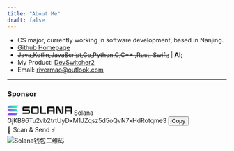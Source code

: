 ```yaml
---
title: "About Me"
draft: false
---
```


- CS major, currently working in software development, based in Nanjing.
- [Github Homepage](https://github.com/vaspike)
- ~~Java,Kotlin,JavaScript,Go,Python,C,C++ ,Rust, Swift;~~   | **AI;**
- My Product: [DevSwitcher2](https://rivermao.com/dev/devswitcher2)
- Email: [rivermao@outlook.com](mailto:rivermao@outlook.com)

---

<div class="solana-tip-container">
  <div class="solana-header">
    <h3 class="solana-title">Sponsor</h3>
  </div>
  
  <div class="wallet-section">
  <svg xmlns="http://www.w3.org/2000/svg" width="149" height="22" fill="none" style="color:var(--body-text)"><mask id="kw92m5ht" width="149" height="23" x="0" y="0" maskUnits="userSpaceOnUse" style="mask-type:luminance"><path fill="#fff" d="M0 0h149v22.142H0z"></path></mask><g mask="url(#kw92m5ht)"><path fill="url(#pn47x3vj)" d="m25.033 17.458-4.087 4.382a.95.95 0 0 1-.692.302H.879a.476.476 0 0 1-.348-.798l4.082-4.382a.95.95 0 0 1 .692-.302H24.68a.473.473 0 0 1 .353.798m-4.087-8.827a.96.96 0 0 0-.692-.302H.879a.475.475 0 0 0-.348.798l4.082 4.385a.96.96 0 0 0 .692.302H24.68a.476.476 0 0 0 .346-.798zM.879 5.483h19.375a.95.95 0 0 0 .692-.302L25.033.798a.475.475 0 0 0-.09-.724A.47.47 0 0 0 24.68 0H5.305a.95.95 0 0 0-.692.302L.531 4.685a.475.475 0 0 0 .348.798"></path><path fill="currentColor" d="M48.653 9.365H38.288V5.95h13.06V2.538H38.252a3.407 3.407 0 0 0-3.425 3.388v3.46a3.406 3.406 0 0 0 3.425 3.392h10.38v3.414H35.075v3.413h13.578a3.41 3.41 0 0 0 3.425-3.388v-3.46a3.406 3.406 0 0 0-3.425-3.392m20.08-6.827H58.33a3.407 3.407 0 0 0-3.434 3.388v10.291a3.405 3.405 0 0 0 3.434 3.389h10.405a3.407 3.407 0 0 0 3.425-3.389V5.926a3.4 3.4 0 0 0-2.12-3.136 3.4 3.4 0 0 0-1.305-.252Zm-.025 13.654H58.354V5.952h10.35zm36.468-13.654H95.028a3.407 3.407 0 0 0-3.425 3.388v13.68h3.46v-5.607h10.102v5.607h3.46V5.926a3.41 3.41 0 0 0-2.136-3.143 3.4 3.4 0 0 0-1.313-.246Zm-.025 8.047H95.049V5.951h10.102zm40.424-8.047h-10.149a3.406 3.406 0 0 0-3.425 3.388v13.68h3.46v-5.607h10.079v5.607H149V5.926a3.42 3.42 0 0 0-1.011-2.403 3.4 3.4 0 0 0-2.414-.985m-.035 8.047h-10.102V5.951h10.102zm-20.066 5.607h-1.384l-4.948-12.224a2.27 2.27 0 0 0-2.113-1.43h-3.07a2.27 2.27 0 0 0-2.283 2.26v14.808h3.46V5.95h1.384l4.945 12.225a2.285 2.285 0 0 0 2.122 1.42h3.07a2.27 2.27 0 0 0 2.283-2.26V2.538h-3.466zm-46.8-13.654h-3.46v13.68a3.405 3.405 0 0 0 3.438 3.388H89.03v-3.414H78.675z"></path></g><defs><linearGradient id="pn47x3vj" x1="2.494" x2="22.809" y1="22.671" y2="-0.233" gradientUnits="userSpaceOnUse"><stop offset="0.08" stop-color="#9945FF"></stop><stop offset="0.3" stop-color="#8752F3"></stop><stop offset="0.5" stop-color="#5497D5"></stop><stop offset="0.6" stop-color="#43B4CA"></stop><stop offset="0.72" stop-color="#28E0B9"></stop><stop offset="0.97" stop-color="#19FB9B"></stop></linearGradient></defs></svg>
    <label class="wallet-label">Solana</label>
    <div class="wallet-address">
      <span class="wallet-text" id="walletAddress">GjKB96Tu2vb2trtUyDxM1JZqsz5d5oQvN7xHdRotqme3</span>
      <button class="copy-btn" onclick="copyWalletAddress()" id="copyBtn">Copy</button>
    </div>
  </div>
  
  
  <div class="qr-section">
    <div class="qr-header">
      <span class="qr-icon">📱</span>
      <span>Scan & Send</span>
      <span class="qr-icon">⚡</span>
    </div>
    <div class="qr-code">
      <div class="qr-decorations">
      </div>
      <img src="https://api.qrserver.com/v1/create-qr-code/?size=160x160&data=GjKB96Tu2vb2trtUyDxM1JZqsz5d5oQvN7xHdRotqme3" alt="Solana钱包二维码" />
    </div>
  </div>
  

</div>

<script>
// 复制钱包地址功能
function copyWalletAddress() {
  const walletAddress = document.getElementById('walletAddress').textContent;
  const copyBtn = document.getElementById('copyBtn');
  
  navigator.clipboard.writeText(walletAddress).then(function() {
    copyBtn.textContent = 'Copied!';
    copyBtn.style.background = 'linear-gradient(45deg, #14f195, #9945ff)';
    
    setTimeout(function() {
      copyBtn.textContent = 'Copy';
      copyBtn.style.background = 'linear-gradient(45deg, #9945ff, #14f195)';
    }, 2000);
  }).catch(function(err) {
    console.error('复制失败: ', err);
    // 兼容性处理
    const textArea = document.createElement('textarea');
    textArea.value = walletAddress;
    document.body.appendChild(textArea);
    textArea.select();
    document.execCommand('copy');
    document.body.removeChild(textArea);
    
    copyBtn.textContent = '已复制!';
    setTimeout(function() {
      copyBtn.textContent = '复制';
    }, 2000);
  });
}


// 添加一些交互动画
document.addEventListener('DOMContentLoaded', function() {
  const container = document.querySelector('.solana-tip-container');
  if (container) {
    // 添加鼠标进入效果
    container.addEventListener('mouseenter', function() {
      this.style.background = 'linear-gradient(135deg, #f1f5f9 0%, #e2e8f0 50%, #cbd5e1 100%)';
    });
    
    container.addEventListener('mouseleave', function() {
      this.style.background = 'linear-gradient(135deg, #f8fafc 0%, #e2e8f0 50%, #cbd5e1 100%)';
    });
  }
});
</script>